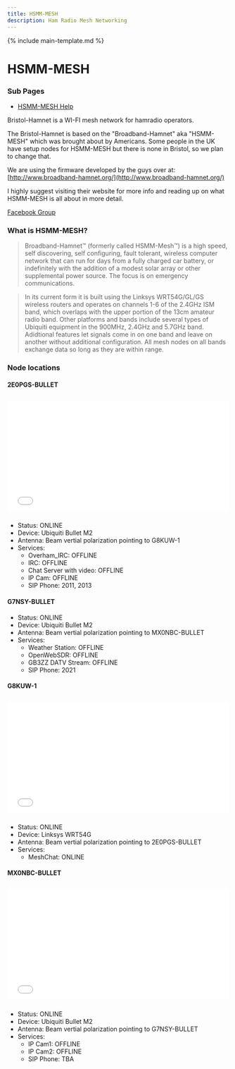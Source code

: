 ```yaml
---
title: HSMM-MESH
description: Ham Radio Mesh Networking
---
```


{% include main-template.md %}

# HSMM-MESH

### Sub Pages

* [HSMM-MESH Help](/hsmm-mesh-help.html)

Bristol-Hamnet is a WI-FI mesh network for hamradio operators.

The Bristol-Hamnet is based on the "Broadband-Hamnet" aka "HSMM-MESH" which was brought about by Americans. Some people in the UK have setup nodes for HSMM-MESH but there is none in Bristol, so we plan to change that.

We are using the firmware developed by the guys over at: [http://www.broadband-hamnet.org/](http://www.broadband-hamnet.org/)

I highly suggest visiting their website for more info and reading up on what HSMM-MESH is all about in more detail.

[​Facebook Group](​​https://www.facebook.com/groups/BristolHAMNET)

### What is HSMM-MESH?

>​​Broadband-Hamnet™ (formerly called HSMM-Mesh™) is a high speed, self discovering, self configuring, fault tolerant, wireless computer network that can run for days from a fully charged car battery, or indefinitely with the addition of a modest solar array or other supplemental power source. The focus is on emergency communications.

>In its current form it is built using the Linksys WRT54G/GL/GS wireless routers and operates on channels 1-6 of the 2.4GHz ISM band, which overlaps with the upper portion of the 13cm amateur radio band. Other platforms and bands include several types of Ubiquiti equipment in the 900MHz, 2.4GHz and 5.7GHz band. Adidtional features let signals come in on one band and leave on another without additional configuration. All mesh nodes on all bands exchange data so long as they are within range.

### Node locations

#### 2E0PGS-BULLET

<iframe allowtransparency="true" frameborder="0" scrolling="no" style="width: 100%; height: 250px; margin-top: 10px; margin-bottom: 10px;" src="www.weebly.com/weebly/apps/generateMap.php?map=google&amp;elementid=967026316251769322&amp;ineditor=0&amp;control=3&amp;width=auto&amp;height=250px&amp;overviewmap=0&amp;scalecontrol=0&amp;typecontrol=0&amp;zoom=15&amp;long=-2.542444&amp;lat=51.519795&amp;domain=www&amp;point=1&amp;align=1&amp;reseller=false"></iframe>

* Status: ONLINE
* Device: Ubiquiti Bullet M2
* Antenna: Beam vertial polarization pointing to G8KUW-1
* Services:
	* Overham_IRC: OFFLINE
	* IRC: OFFLINE
	* Chat Server with video: OFFLINE
	* IP Cam: OFFLINE
	* SIP Phone: 2011, 2013

#### G7NSY-BULLET

* Status: ONLINE
* Device: Ubiquiti Bullet M2
* Antenna: Beam vertial polarization pointing to MX0NBC-BULLET
* Services:
	* Weather Station: OFFLINE
	* OpenWebSDR: OFFLINE
	* GB3ZZ DATV Stream: OFFLINE
	* SIP Phone: 2021

#### G8KUW-1

<iframe allowtransparency="true" frameborder="0" scrolling="no" style="width: 100%; height: 250px; margin-top: 10px; margin-bottom: 10px;" src="www.weebly.com/weebly/apps/generateMap.php?map=google&amp;elementid=583054723277680798&amp;ineditor=0&amp;control=3&amp;width=auto&amp;height=250px&amp;overviewmap=0&amp;scalecontrol=0&amp;typecontrol=0&amp;zoom=15&amp;long=-2.545431&amp;lat=51.517974&amp;domain=www&amp;point=1&amp;align=1&amp;reseller=false"></iframe>

* Status: ONLINE
* Device: Linksys WRT54G
* Antenna: Beam vertial polarization pointing to 2E0PGS-BULLET
* Services:
	* MeshChat: ONLINE

#### MX0NBC-BULLET

<iframe allowtransparency="true" frameborder="0" scrolling="no" style="width: 100%; height: 250px; margin-top: 10px; margin-bottom: 10px;" src="www.weebly.com/weebly/apps/generateMap.php?map=google&amp;elementid=803732343694773912&amp;ineditor=0&amp;control=3&amp;width=auto&amp;height=250px&amp;overviewmap=0&amp;scalecontrol=0&amp;typecontrol=0&amp;zoom=15&amp;long=-2.580307&amp;lat=51.501493&amp;domain=www&amp;point=1&amp;align=1&amp;reseller=false"></iframe>

* Status: ONLINE
* Device: Ubiquiti Bullet M2
* Antenna: Beam vertial polarization pointing to G7NSY-BULLET
* Services:
	* IP Cam1: OFFLINE
	* IP Cam2: OFFLINE
	* SIP Phone: TBA
